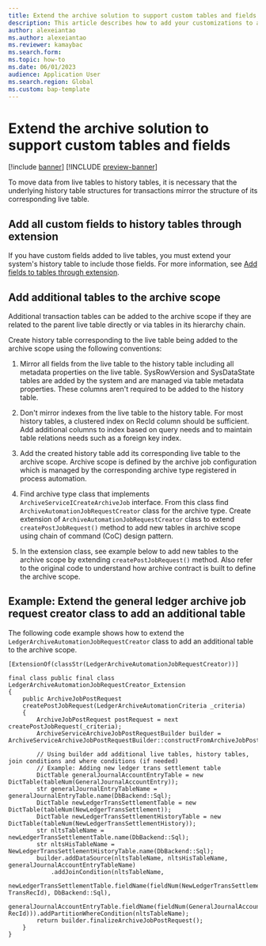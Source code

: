 ```yaml
---
title: Extend the archive solution to support custom tables and fields
description: This article describes how to add your customizations to archive processes.
author: alexeiantao
ms.author: alexeiantao
ms.reviewer: kamaybac
ms.search.form: 
ms.topic: how-to
ms.date: 06/01/2023
audience: Application User
ms.search.region: Global
ms.custom: bap-template
---
```


# Extend the archive solution to support custom tables and fields

[!include [banner](../includes/banner.md)]
[!INCLUDE [preview-banner](../includes/preview-banner.md)]

To move data from live tables to history tables, it is necessary that the underlying history table structures for transactions mirror the structure of its corresponding live table.

## Add all custom fields to history tables through extension

If you have custom fields added to live tables, you must extend your system's history table to include those fields. For more information, see [Add fields to tables through extension](../extensibility/add-field-extension.md).

## Add additional tables to the archive scope

Additional transaction tables can be added to the archive scope if they are related to the parent live table directly or via tables in its hierarchy chain.

Create history table corresponding to the live table being added to the archive scope using the following conventions:

1. Mirror all fields from the live table to the history table including all metadata properties on the live table. SysRowVersion and SysDataState tables are added by the system and are managed via table
metadata properties. These columns aren't required to be added to the history table.

1. Don't mirror indexes from the live table to the history table. For most history tables, a clustered index on RecId column should be sufficient. Add additional columns to index based on query needs and to
maintain table relations needs such as a foreign key index.

1. Add the created history table add its corresponding live table to the archive scope. Archive scope is defined by the archive job configuration which is managed by the corresponding archive type registered in process automation.

1. Find archive type class that implements `ArchiveServiceICreateArchiveJob` interface. From this class find `ArchiveAutomationJobRequestCreator` class for the archive type. Create extension of `ArchiveAutomationJobRequestCreator` class to extend `createPostJobRequest()` method to add new tables in archive scope using chain of command (CoC) design pattern.

1. In the extension class, see example below to add new tables to the archive scope by extending `createPostJobRequest()` method. Also refer to the original code to understand how archive contract is built to define the archive scope.

## Example: Extend the general ledger archive job request creator class to add an additional table

The following code example shows how to extend the `LedgerArchiveAutomationJobRequestCreator` class to add an additional table to the archive scope.

```xpp
[ExtensionOf(classStr(LedgerArchiveAutomationJobRequestCreator))]

final class public final class LedgerArchiveAutomationJobRequestCreator_Extension
{
    public ArchiveJobPostRequest
    createPostJobRequest(LedgerArchiveAutomationCriteria _criteria)
    {
        ArchiveJobPostRequest postRequest = next createPostJobRequest(_criteria);
        ArchiveServiceArchiveJobPostRequestBuilder builder = ArchiveServiceArchiveJobPostRequestBuilder::constructFromArchiveJobPostRequest(postRequest);

        // Using builder add additional live tables, history tables, join conditions and where conditions (if needed)
        // Example: Adding new ledger trans settlement table
        DictTable generalJournalAccountEntryTable = new DictTable(tableNum(GeneralJournalAccountEntry));
        str generalJournalEntryTableName = generalJournalEntryTable.name(DbBackend::Sql);
        DictTable newLedgerTransSettlementTable = new DictTable(tableNum(NewLedgerTransSettlement));
        DictTable newLedgerTransSettlementHistoryTable = new DictTable(tableNum(NewLedgerTransSettlementHistory));
        str nltsTableName = newLedgerTransSettlementTable.name(DbBackend::Sql);
        str nltsHisTableName = NewLedgerTransSettlementHistoryTable.name(DbBackend::Sql);
        builder.addDataSource(nltsTableName, nltsHisTableName, generalJournalAccountEntryTableName)
            .addJoinCondition(nltsTableName,
            newLedgerTransSettlementTable.fieldName(fieldNum(NewLedgerTransSettlement, TransRecId), DbBackend::Sql),
            generalJournalAccountEntryTable.fieldName(fieldNum(GeneralJournalAccountEntry, RecId))).addPartitionWhereCondition(nltsTableName);
        return builder.finalizeArchiveJobPostRequest();
    }
}
```
